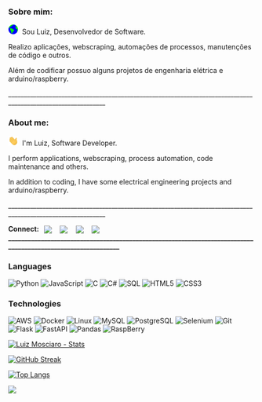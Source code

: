 ### Sobre mim:
<p align="left"><img src="https://github.com/LuizMosciaro/LuizMosciaro/blob/main/Earth.gif" height="20">&nbsp;&nbsp;Sou Luiz, Desenvolvedor de Software.</p>
<p>Realizo aplicações, webscraping, automações de processos, manutenções de código e outros.
  
Além de codificar possuo alguns projetos de engenharia elétrica e arduino/raspberry.
</p>

_____________________________________________________________________________________________________________<br>
### About me:
<p align="left"><img src="https://github.com/LuizMosciaro/LuizMosciaro/blob/main/Hi.gif" height="20">&nbsp;&nbsp;I'm Luiz, Software Developer.</p>
<p>I perform applications, webscraping, process automation, code maintenance and others.

In addition to coding, I have some electrical engineering projects and arduino/raspberry.
</p>
_____________________________________________________________________________________________________________<br>
<b>
<p align="left">Connect:&nbsp;&nbsp;

<a align="center" href="https://www.linkedin.com/in/luizmosciaro/" target="blank">
<img align="center" src="https://img.shields.io/badge/LinkedIn-luizmosciaro-blue"></a> 
&nbsp;&nbsp;&nbsp;

<a align="center" href="mailto:edu.mosciaro@live.com" target="blank">
<img align="center" src="https://img.shields.io/badge/Email-edu.mosciaro%40live.com-blueviolet"></a>
&nbsp;&nbsp;&nbsp;

<a align="center" href="https://wa.me/5592992754311?text=Ola%20Luiz%20Mosciaro,%20encontrei%20seu%20contato%20no%20GitHub." target="blank">
<img align="center" src="https://img.shields.io/badge/WhatsApp-mynumber-succes"></a>
&nbsp;&nbsp;&nbsp;

<a align="center" href="https://github.com/LuizMosciaro/LuizMosciaro" target="blank">
<img align="center" src="https://img.shields.io/badge/Github-luizmosciaro-yellow"></a>
_____________________________________________________________________________________________________________<br>
</b>
</p>

### Languages
![Python](https://img.shields.io/badge/-Python-000?&logo=Python)
![JavaScript](https://img.shields.io/badge/-JavaScript-000?&logo=JavaScript)
![C](https://img.shields.io/badge/-C-000?&logo=C)
![C#](https://img.shields.io/badge/-CSharp-000?&logo=Csharp)
![SQL](https://img.shields.io/badge/-SQL-000?&logo=MySQL)
![HTML5](https://img.shields.io/badge/-HTML5-000?logo=HTML5)
![CSS3](https://img.shields.io/badge/-CSS3-000?logo=CSS3)


### Technologies
![AWS](https://img.shields.io/badge/-AWS-000?&logo=Amazon-AWS&logoColor=F90)
![Docker](https://img.shields.io/badge/-Docker-000?&logo=Docker)
![Linux](https://img.shields.io/badge/-Linux-000?&logo=Linux)
![MySQL](https://img.shields.io/badge/-MySQL-000?logo=MySQL)
![PostgreSQL](https://img.shields.io/badge/-PostgreSQL-000?logo=PostgreSQL)
![Selenium](https://img.shields.io/badge/-Selenium-000?logo=Selenium)
![Git](https://img.shields.io/badge/-Git-000?logo=Git)
![Flask](https://img.shields.io/badge/-Flask-000?logo=Flask)
![FastAPI](https://img.shields.io/badge/-FastAPI-000?logo=FastAPI)
![Pandas](https://img.shields.io/badge/-Pandas-000?logo=Pandas)
![RaspBerry](https://img.shields.io/badge/-RaspBerryPi-000?logo=RaspBerry+Pi)



[![Luiz Mosciaro - Stats](https://github-readme-stats.vercel.app/api?username=luizmosciaro&hide=stars,&count_private=true&theme=yeblu)](https://github.com/luizmosciaro/github-readme-stats)

[![GitHub Streak](https://github-readme-streak-stats.herokuapp.com?user=LuizMosciaro&theme=yeblu&locale=pt-br&date_format=j%20M%5B%20Y%5D)](https://git.io/streak-stats)

[![Top Langs](https://github-readme-stats.vercel.app/api/top-langs/?username=luizmosciaro&layout=compact&theme=yeblu&locale=pt-br)](https://github.com/anuraghazra/github-readme-stats)

![](https://komarev.com/ghpvc/?username=luizmosciaro&style=flat&label=Profile+Views)
